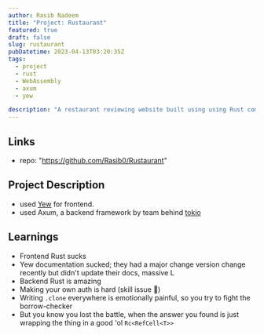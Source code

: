```yaml
---
author: Rasib Nadeem
title: "Project: Rustaurant"
featured: true
draft: false
slug: rustaurant
pubDatetime: 2023-04-13T03:20:35Z
tags:
  - project
  - rust
  - WebAssembly
  - axum
  - yew

description: "A restaurant reviewing website built using using Rust compiled to WASM"
---
```


## Links

- repo: "https://github.com/Rasib0/Rustaurant"

## Project Description

- used [Yew](https://yew.rs/) for frontend.
- used Axum, a backend framework by team behind [tokio](https://tokio.rs)

## Learnings

- Frontend Rust sucks
- Yew documentation sucked; they had a major change version change recently but didn't update their docs, massive L
- Backend Rust is amazing
- Making your own auth is hard (skill issue 🥲)
- Writing `.clone` everywhere is emotionally painful, so you try to fight the borrow-checker
- But you know you lost the battle, when the answer you found is just wrapping the thing in a good 'ol `Rc<RefCell<T>>`

